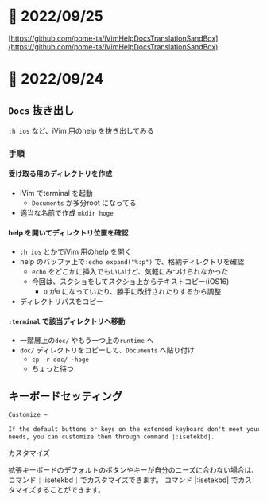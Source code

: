 # 📝 2022/09/25


[https://github.com/pome-ta/iVimHelpDocsTranslationSandBox](https://github.com/pome-ta/iVimHelpDocsTranslationSandBox)

# 📝 2022/09/24

## `Docs` 抜き出し

`:h ios` など、iVim 用のhelp を抜き出してみる

### 手順

#### 受け取る用のディレクトリを作成

- iVim でterminal を起動
  - `Documents` が多分root になってる
- 適当な名前で作成 `mkdir hoge`

#### help を開いてディレクトリ位置を確認

- `:h ios` とかでiVim 用のhelp を開く
- help のバッファ上で`:echo expand("%:p")` で、格納ディレクトリを確認
  - `echo` をどこかに挿入でもいいけど、気軽にみつけられなかった
  - 今回は、スクショをしてスクショ上からテキストコピー(iOS16)
    - `O` が`0` になっていたり、勝手に改行されたりするから調整
- ディレクトリパスをコピー

#### `:terminal` で該当ディレクトリへ移動

- 一階層上の`doc/` やもう一つ上の`runtime` へ
- `doc/` ディレクトリをコピーして、`Documents` へ貼り付け
  - `cp -r doc/ ~hoge`
  - ちょっと待つ

## キーボードセッティング

``` .txt
Customize ~

If the default buttons or keys on the extended keyboard don't meet your own
needs, you can customize them through command |:isetekbd|.

```

カスタマイズ

拡張キーボードのデフォルトのボタンやキーが自分のニーズに合わない場合は、コマンド｜:isetekbd｜でカスタマイズできます。
コマンド |:isetekbd| でカスタマイズすることができます。
